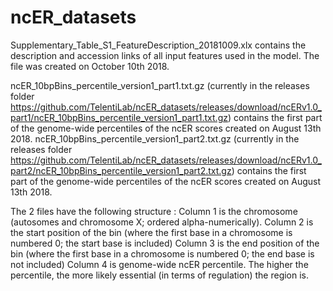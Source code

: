 # ncER_datasets

Supplementary_Table_S1_FeatureDescription_20181009.xlx contains the description and accession links of all input features used in the model.
The file was created on October 10th 2018.

ncER_10bpBins_percentile_version1_part1.txt.gz (currently in the releases folder https://github.com/TelentiLab/ncER_datasets/releases/download/ncERv1.0_part1/ncER_10bpBins_percentile_version1_part1.txt.gz) contains the first part of the genome-wide percentiles of the ncER scores created on August 13th 2018.
ncER_10bpBins_percentile_version1_part2.txt.gz (currently in the releases folder https://github.com/TelentiLab/ncER_datasets/releases/download/ncERv1.0_part2/ncER_10bpBins_percentile_version1_part2.txt.gz) contains the first part of the genome-wide percentiles of the ncER scores created on August 13th 2018.

The 2 files have the following structure :
Column 1 is the chromosome (autosomes and chromosome X; ordered alpha-numerically).
Column 2 is the start position of the bin (where the first base in a chromosome is numbered 0; the start base is included)
Column 3 is the end position of the bin (where the first base in a chromosome is numbered 0; the end base is not included)
Column 4 is genome-wide ncER percentile. The higher the percentile, the more likely essential (in terms of regulation) the region is.
